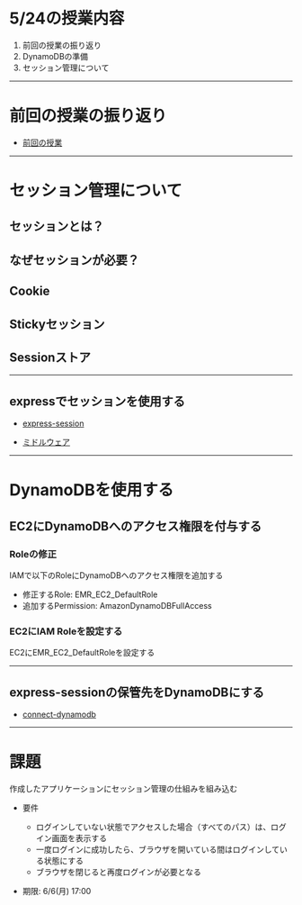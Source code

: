 # 5/24の授業内容
1. 前回の授業の振り返り
2. DynamoDBの準備
3. セッション管理について

---
# 前回の授業の振り返り
* [前回の授業](../0517/README.md)

---
# セッション管理について
## セッションとは？
## なぜセッションが必要？
## Cookie
## Stickyセッション
## Sessionストア

---
## expressでセッションを使用する
* [express-session](https://www.npmjs.com/package/express-session)

* [ミドルウェア](https://expressjs.com/ja/guide/using-middleware.html)

---
# DynamoDBを使用する
## EC2にDynamoDBへのアクセス権限を付与する
### Roleの修正
IAMで以下のRoleにDynamoDBへのアクセス権限を追加する
* 修正するRole: EMR_EC2_DefaultRole
* 追加するPermission: AmazonDynamoDBFullAccess

### EC2にIAM Roleを設定する
EC2にEMR_EC2_DefaultRoleを設定する

---
## express-sessionの保管先をDynamoDBにする
* [connect-dynamodb](https://www.npmjs.com/package/connect-dynamodb)

---
# 課題
作成したアプリケーションにセッション管理の仕組みを組み込む
* 要件
  * ログインしていない状態でアクセスした場合（すべてのパス）は、ログイン画面を表示する
  * 一度ログインに成功したら、ブラウザを開いている間はログインしている状態にする
  * ブラウザを閉じると再度ログインが必要となる

* 期限: 6/6(月) 17:00
